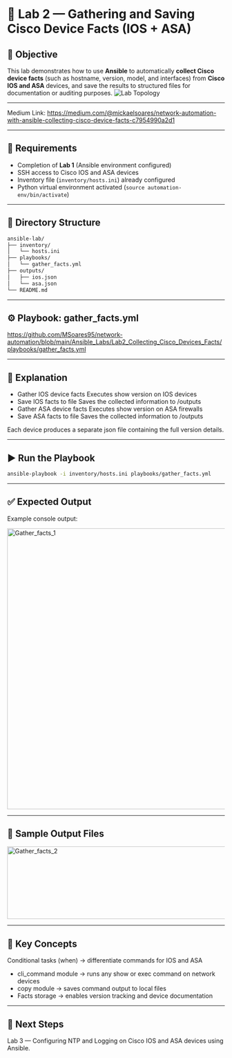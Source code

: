 # 📘 Lab 2 — Gathering and Saving Cisco Device Facts (IOS + ASA)

## 🎯 Objective
This lab demonstrates how to use **Ansible** to automatically **collect Cisco device facts** (such as hostname, version, model, and interfaces) from **Cisco IOS and ASA** devices, and save the results to structured files for documentation or auditing purposes.
![Lab Topology](https://github.com/user-attachments/assets/2f974662-3fa7-441b-814a-438a4e66cde0)

---

Medium Link: https://medium.com/@mickaelsoares/network-automation-with-ansible-collecting-cisco-device-facts-c7954990a2d1


---


## 🧰 Requirements
- Completion of **Lab 1** (Ansible environment configured)
- SSH access to Cisco IOS and ASA devices
- Inventory file (`inventory/hosts.ini`) already configured
- Python virtual environment activated (`source automation-env/bin/activate`)


---

## 📂 Directory Structure

```bash
ansible-lab/
├── inventory/
│   └── hosts.ini
├── playbooks/
│   └── gather_facts.yml
├── outputs/
│   ├── ios.json
│   └── asa.json
└── README.md
```

---

## ⚙️ Playbook: gather_facts.yml

https://github.com/MSoares95/network-automation/blob/main/Ansible_Labs/Lab2_Collecting_Cisco_Devices_Facts/playbooks/gather_facts.yml


---

## 🧩 Explanation

- Gather IOS device facts	Executes show version on IOS devices
- Save IOS facts to file	Saves the collected information to /outputs
- Gather ASA device facts	Executes show version on ASA firewalls
- Save ASA facts to file	Saves the collected information to /outputs

Each device produces a separate json file containing the full version details.


---

## ▶️ Run the Playbook

```bash
ansible-playbook -i inventory/hosts.ini playbooks/gather_facts.yml
```

---

## ✅ Expected Output

Example console output:

<img width="946" height="650" alt="Gather_facts_1" src="https://github.com/user-attachments/assets/07a89b67-a36b-4119-bd20-b05df1df61fe" />



---

## 📁 Sample Output Files

<img width="628" height="168" alt="Gather_facts_2" src="https://github.com/user-attachments/assets/523d93fa-8ed0-491f-a049-4f3c2f2d0110" />





---

## 🧠 Key Concepts

Conditional tasks (when) → differentiate commands for IOS and ASA

- cli_command module → runs any show or exec command on network devices
- copy module → saves command output to local files
- Facts storage → enables version tracking and device documentation


---

## 🚀 Next Steps

Lab 3 — Configuring NTP and Logging on Cisco IOS and ASA devices using Ansible.
